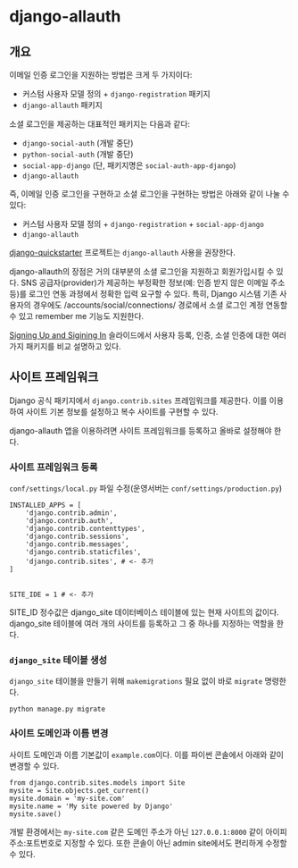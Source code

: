 # django-allauth
## 개요
이메일 인증 로그인을 지원하는 방법은 크게 두 가지이다:

* 커스텀 사용자 모델 정의 + `django-registration` 패키지
* `django-allauth` 패키지

소셜 로그인을 제공하는 대표적인 패키지는 다음과 같다:

* `django-social-auth` (개발 중단)
* `python-social-auth` (개발 중단)
* `social-app-django` (단, 패키지명은 `social-auth-app-django`)
* `django-allauth`

즉, 이메일 인증 로그인을 구현하고 소셜 로그인을 구현하는 방법은 아래와 같이 나눌 수 있다:

* 커스텀 사용자 모델 정의 + `django-registration` + `social-app-django`
* `django-allauth`

[django-quickstarter](https://github.com/pincoin/django-quickstarter) 프로젝트는 `django-allauth` 사용을 권장한다.

django-allauth의 장점은 거의 대부분의 소셜 로그인을 지원하고 회원가입시킬 수 있다.
SNS 공급자(provider)가 제공하는 부정확한 정보(예: 인증 받지 않은 이메일 주소 등)를 로그인 연동 과정에서 정확한 입력 요구할 수 있다.
특히, Django 시스템 기존 사용자의 경우에도 /accounts/social/connections/ 경로에서 소셜 로그인 계정 연동할 수 있고 remember me 기능도 지원한다.

[Signing Up and Sigining In](https://speakerdeck.com/tedtieken/signing-up-and-signing-in-users-in-django-with-django-allauth) 슬라이드에서
사용자 등록, 인증, 소셜 인증에 대한 여러 가지 패키지를 비교 설명하고 있다. 

## 사이트 프레임워크
Django 공식 패키지에서 `django.contrib.sites` 프레임워크를 제공한다. 이를 이용하여 사이트 기본 정보를 설정하고 복수 사이트를 구현할 수 있다.

django-allauth 앱을 이용하려면 사이트 프레임워크를 등록하고 올바로 설정해야 한다.

### 사이트 프레임워크 등록
`conf/settings/local.py` 파일 수정(운영서버는 `conf/settings/production.py`)

```
INSTALLED_APPS = [
    'django.contrib.admin',
    'django.contrib.auth',
    'django.contrib.contenttypes',
    'django.contrib.sessions',
    'django.contrib.messages',
    'django.contrib.staticfiles',
    'django.contrib.sites', # <- 추가
]


SITE_IDE = 1 # <- 추가
```

SITE_ID 정수값은 django_site 데이터베이스 테이블에 있는 현재 사이트의 값이다. django_site 테이블에 여러 개의 사이트를 등록하고 그 중 하나를 지정하는 역할을 한다.

### `django_site` 테이블 생성 ###

`django_site` 테이블을 만들기 위해 `makemigrations` 필요 없이 바로 `migrate` 명령한다.

```
python manage.py migrate
```

### 사이트 도메인과 이름 변경

사이트 도메인과 이름 기본값이 `example.com`이다. 이를 파이썬 콘솔에서 아래와 같이 변경할 수 있다.

```
from django.contrib.sites.models import Site
mysite = Site.objects.get_current()
mysite.domain = 'my-site.com'
mysite.name = 'My site powered by Django'
mysite.save()
```

개발 환경에서는 `my-site.com` 같은 도메인 주소가 아닌 `127.0.0.1:8000` 같이 아이피주소:포트번호로 지정할 수 있다.
또한 콘솔이 아닌 admin site에서도 편리하게 수정할 수 있다.